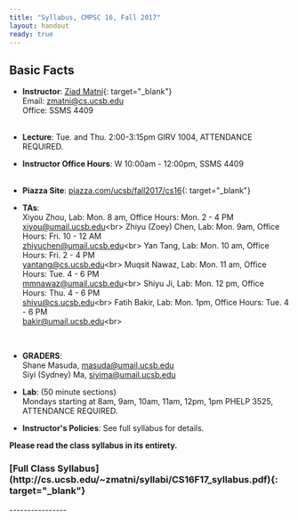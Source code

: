 ```yaml
---
title: "Syllabus, CMPSC 16, Fall 2017"
layout: handout
ready: true
---
```


Basic Facts
-----------

* **Instructor**:  [Ziad Matni](http://www.cs.ucsb.edu/~zmatni){: target="_blank"}<br/>
Email: <zmatni@cs.ucsb.edu><br/>
Office: SSMS 4409<br/><br/>

* **Lecture**: Tue. and Thu. 2:00-3:15pm GIRV 1004, ATTENDANCE REQUIRED.<br/>
* **Instructor Office Hours**: W 10:00am - 12:00pm, SSMS 4409<br/><br/>

* **Piazza Site**: [piazza.com/ucsb/fall2017/cs16](https://www.piazza.com/ucsb/fall2017/cs16){: target="_blank"}<br/>

* **TAs**:<br/>
Xiyou Zhou, Lab: Mon. 8 am, Office Hours: Mon. 2 - 4 PM<br/>
<xiyou@umail.ucsb.edu><br\>
Zhiyu (Zoey) Chen, Lab:	Mon. 9am, Office Hours: Fri. 10 - 12 AM<br/>
<zhiyuchen@umail.ucsb.edu><br\>
Yan Tang, Lab:	Mon. 10 am, Office Hours: Fri. 2 - 4 PM<br/>
<yantang@cs.ucsb.edu><br\>
Muqsit Nawaz, Lab: Mon. 11 am, Office Hours: Tue. 4 - 6 PM<br/>
<mmnawaz@umail.ucsb.edu><br\>
Shiyu Ji, Lab:	Mon. 12 pm, Office Hours: Thu. 4 - 6 PM<br/>
<shiyu@cs.ucsb.edu><br\>
Fatih Bakir, Lab: Mon. 1pm, Office Hours: Tue. 4 - 6 PM<br/>
<bakir@umail.ucsb.edu><br\>
<br/>

* **GRADERS**:<br/>
Shane Masuda, <masuda@umail.ucsb.edu><br/>
Siyi (Sydney) Ma, <siyima@umail.ucsb.edu><br/>

* **Lab**: (50 minute sections)<br/>
Mondays starting at 8am, 9am, 10am, 11am, 12pm, 1pm PHELP 3525, ATTENDANCE REQUIRED.<br/>

* **Instructor's Policies**: See full syllabus for details.<br/>

<strong>Please read the class syllabus in its entirety.</strong><br/>

<h3>[Full Class Syllabus](http://cs.ucsb.edu/~zmatni/syllabi/CS16F17_syllabus.pdf){: target="_blank"}</h3>
----------------
